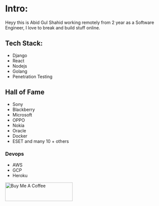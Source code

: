 # Intro:
Heyy this is Abid Gul Shahid working remotely from 2 year as a Software Engineer, I love to break and build stuff online.

## Tech Stack:
- Django
- React
- Nodejs
- Golang
- Penetration Testing

## Hall of Fame
- Sony
- Blackberry
- Microsoft
- OPPO
- Nokia
- Oracle
- Docker
- ESET and many 10 + others

### Devops
- AWS
- GCP
- Heroku


<a href="https://www.buymeacoffee.com/abidgulshahid" target="_blank"><img src="https://cdn.buymeacoffee.com/buttons/v2/default-yellow.png" alt="Buy Me A Coffee" style="height: 60px !important;width: 217px !important;" ></a>
